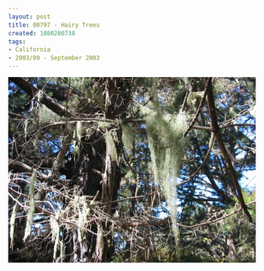 ```yaml
---
layout: post
title: 00797 - Hairy Trees
created: 1080280738
tags:
- California
- 2003/09 - September 2003
---
```


<img src="/image/images/107_0797-334.jpg"/>

